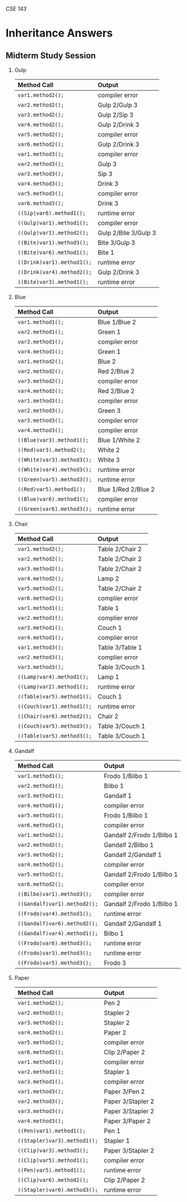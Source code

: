 _CSE 143_

# Inheritance Answers
## Midterm Study Session

1. Gulp

	| Method Call | Output |
	| :--- | :--- |
	| `var1.method2();` | compiler error |
	| `var2.method2();` | Gulp 2/Gulp 3 |
	| `var3.method2();` | Gulp 2/Sip 3 |
	| `var4.method2();` | Gulp 2/Drink 3 |
	| `var5.method2();` | compiler error |
	| `var6.method2();` | Gulp 2/Drink 3|
	| `var1.method3();` | compiler error |
	| `var2.method3();` | Gulp 3 |
	| `var3.method3();` | Sip 3 |
	| `var4.method3();` | Drink 3 |
	| `var5.method3();` | compiler error |
	| `var6.method3();` | Drink 3 |
	| `((Sip)var6).method1();` | runtime error |
	| `((Gulp)var1).method1();` | compiler error |
	| `((Gulp)var1).method2();` | Gulp 2/Bite 3/Gulp 3 |
	| `((Bite)var1).method3();` | Bite 3/Gulp 3 |
	| `((Bite)var6).method1();` | Bite 1 |
	| `((Drink)var1).method1();` | runtime error |
	| `((Drink)var4).method2();` | Gulp 2/Drink 3 |
	| `((Bite)var3).method1();` | runtime error |

1. Blue 

	| Method Call | Output |
	| :--- | :--- |
	| `var1.method1();` | Blue 1/Blue 2 |
	| `var2.method1();` | Green 1 |
	| `var3.method1();` | compiler error |
	| `var4.method1();` | Green 1 |
	| `var1.method2();` | Blue 2 |
	| `var2.method2();` | Red 2/Blue 2 |
	| `var3.method2();` | compiler error |
	| `var4.method2();` | Red 2/Blue 2 |
	| `var1.method3();` | compiler error |
	| `var2.method3();` | Green 3 |
	| `var3.method3();` | compiler error |
	| `var4.method3();` | compiler error |
	| `((Blue)var3).method1();` | Blue 1/White 2 |
	| `((Red)var3).method2();` | White 2 |
	| `((White)var3).method3();` | White 3 |
	| `((White)var4).method3();` | runtime error |
	| `((Green)var5).method3();` | runtime error |
	| `((Red)var5).method1();` | Blue 1/Red 2/Blue 2 |
	| `((Blue)var6).method3();` | compiler error |
	| `((Green)var6).method3();` | runtime error |

1. Chair

	| Method Call | Output |
	| :--- | :--- |
	| `var1.method2();` | Table 2/Chair 2 |
	| `var2.method2();` | Table 2/Chair 2 |
	| `var3.method2();` | Table 2/Chair 2 |
	| `var4.method2();` | Lamp 2 |
	| `var5.method2();` | Table 2/Chair 2 |
	| `var6.method2();` | complier error |
	| `var1.method1();` | Table 1 |
	| `var2.method1();` | complier error |
	| `var3.method1();` | Couch 1 |
	| `var4.method1();` | complier error |
	| `var1.method3();` | Table 3/Table 1 |
	| `var2.method3();` | complier error |
	| `var3.method3();` | Table 3/Couch 1 |
	| `((Lamp)var4).method1();` | Lamp 1 |
	| `((Lamp)var2).method1();` | runtime error |
	| `((Table)var5).method1();` | Couch 1 |
	| `((Couch)var1).method1();` | runtime error |
	| `((Chair)var6).method2();` | Chair 2 |
	| `((Couch)var5).method3();` | Table 3/Couch 1 |
	| `((Table)var5).method3();` | Table 3/Couch 1 |

1. Gandalf

	| Method Call | Output |
	| :--- | :--- |
	| `var1.method1();` | Frodo 1/Bilbo 1 |
	| `var2.method1();` | Bilbo 1 |
	| `var3.method1();` | Gandalf 1 |
	| `var4.method1();` | compiler error |
	| `var5.method1();` | Frodo 1/Bilbo 1 |
	| `var6.method1();` | compiler error |
	| `var1.method2();` | Gandalf 2/Frodo 1/Bilbo 1 |
	| `var2.method2();` | Gandalf 2/Bilbo 1 |
	| `var3.method2();` | Gandalf 2/Gandalf 1 |
	| `var4.method2();` | compiler error |
	| `var5.method2();` | Gandalf 2/Frodo 1/Bilbo 1 |
	| `var6.method2();` | compiler error |
	| `((Bilbo)var1).method3();` | compiler error |
	| `((Gandalf)var1).method2();` | Gandalf 2/Frodo 1/Bilbo 1 |
	| `((Frodo)var4).method1();` | runtime error |
	| `((Gandalf)var6).method2();` | Gandalf 2/Gandalf 1|
	| `((Gandalf)var4).method1();` | Bilbo 1 |
	| `((Frodo)var6).method3();` | runtime error |
	| `((Frodo)var3).method3();` | runtime error |
	| `((Frodo)var5).method3();` | Frodo 3 |

1. Paper

	| Method Call | Output |
	| :--- | :--- |
	| `var1.method2();` | Pen 2 |	
	| `var2.method2();` | Stapler 2 |
	| `var3.method2();` | Stapler 2 |
	| `var4.method2();` | Paper 2 |
	| `var5.method2();` | compiler error |
	| `var6.method2();` | Clip 2/Paper 2 |
	| `var1.method1();` | compiler error |
	| `var2.method1();` | Stapler 1 |
	| `var3.method1();` | compiler error |
	| `var1.method3();` | Paper 3/Pen 2 |
	| `var2.method3();` | Paper 3/Stapler 2 |
	| `var3.method3();` | Paper 3/Stapler 2 |
	| `var4.method3();` | Paper 3/Paper 2 |
	| `((Pen)var1).method1();` | Pen 1 |
	| `((Stapler)var3).method1();` | Stapler 1 |
	| `((Clip)var3).method3();` | Paper 3/Stapler 2 |
	| `((Clip)var5).method1();` | compiler error |
	| `((Pen)var5).method1();` | runtime error |
	| `((Clip)var6).method2();` | Clip 2/Paper 2 |
	| `((Stapler)var6).method3();` | runtime error |
